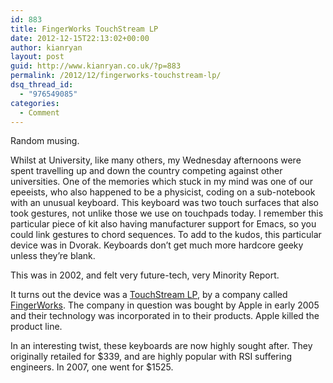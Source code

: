 ```yaml
---
id: 883
title: FingerWorks TouchStream LP
date: 2012-12-15T22:13:02+00:00
author: kianryan
layout: post
guid: http://www.kianryan.co.uk/?p=883
permalink: /2012/12/fingerworks-touchstream-lp/
dsq_thread_id:
  - "976549085"
categories:
  - Comment
---
```

Random musing.

Whilst at University, like many others, my Wednesday afternoons were spent travelling up and down the country competing against other universities. One of the memories which stuck in my mind was one of our epeeists, who also happened to be a physicist, coding on a sub-notebook with an unusual keyboard. This keyboard was two touch surfaces that also took gestures, not unlike those we use on touchpads today. I remember this particular piece of kit also having manufacturer support for Emacs, so you could link gestures to chord sequences. To add to the kudos, this particular device was in Dvorak. Keyboards don’t get much more hardcore geeky unless they’re blank.

This was in 2002, and felt very future-tech, very Minority Report.

It turns out the device was a [TouchStream LP](http://web.archive.org/web/20041229211807/http://www.fingerworks.com/lp_product.html), by a company called [FingerWorks](http://en.wikipedia.org/wiki/FingerWorks). The company in question was bought by Apple in early 2005 and their technology was incorporated in to their products. Apple killed the product line.

In an interesting twist, these keyboards are now highly sought after. They originally retailed for $339, and are highly popular with RSI suffering engineers. In 2007, one went for $1525.